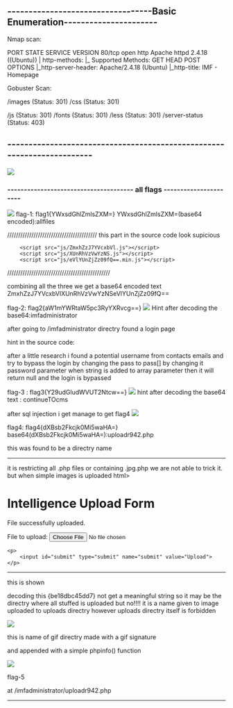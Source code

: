 ## ----------------------------------Basic Enumeration----------------------
Nmap scan:

PORT   STATE SERVICE VERSION
80/tcp open  http    Apache httpd 2.4.18 ((Ubuntu))
| http-methods: 
|_  Supported Methods: GET HEAD POST OPTIONS
|_http-server-header: Apache/2.4.18 (Ubuntu)
|_http-title: IMF - Homepage



Gobuster Scan:

/images (Status: 301)
/css (Status: 301)

/js (Status: 301)
/fonts (Status: 301)
/less (Status: 301)
/server-status (Status: 403)


## -----------------------------------------------------------------------

![](index.png)



### -------------------------------------- all flags ----------------------



![](flag1.png)
flag-1: flag1{YWxsdGhlZmlsZXM=}
YWxsdGhlZmlsZXM=(base64 encoded):allfiles

/////////////////////////////////////////
this part in the source code look supicious

        <script src="js/ZmxhZzJ7YVcxbVl.js"></script>
        <script src="js/XUnRhVzVwYzNS.js"></script>
        <script src="js/eVlYUnZjZz09fQ==.min.js"></script>
///////////////////////////////////////////////

combining all the three we get a base64 encoded text
ZmxhZzJ7YVcxbVlXUnRhVzVwYzNSeVlYUnZjZz09fQ==

flag-2: flag2{aW1mYWRtaW5pc3RyYXRvcg==}
![](flag2.png)
Hint after decoding the base64:imfadministrator

after going to /imfadministrator directry found a login page 

hint in the source code:
<!-- I couldn't get the SQL working, so I hard-coded the password. It's still mad secure through. - Roger -->
after a  little research i found a potential username from contacts emails
and try to 
bypass the login by changing the pass to pass[] by changing it 
password parameter when string is added to array parameter then it will return
null and the login is bypassed

flag-3 :  flag3{Y29udGludWVUT2Ntcw==}
![](flag3.png)
hint after decoding the base64 text : continueTOcms


after sql injection i get manage to get flag4
![](sql_injection.png)

flag4: flag4{dXBsb2Fkcjk0Mi5waHA=}
base64(dXBsb2Fkcjk0Mi5waHA=):uploadr942.php


this was found to be a directry name

------------------------------------------------------
it is restricting all .php files or containing .jpg.php 
we are not able to trick it.
but when simple images is uploaded
html>
<head>
<title>File Uploader</title>
</head>
<body>
<h1>Intelligence Upload Form</h1> 
File successfully uploaded.
<!-- be18dbc45dd7 --><form id="Upload" action="" enctype="multipart/form-data" method="post">
	<p> 
		<label for="file">File to upload:</label> 
		<input id="file" type="file" name="file"> 
	</p> 
                 
    <p> 
    	<input id="submit" type="submit" name="submit" value="Upload"> 
    </p> 
</form>

</body>
</html>


------------------------------------------------------
this is shown

decoding this {be18dbc45dd7} not get a meaningful string so it may be the
directry where all stuffed is uploaded but no!!!!
it is a name given to image uploaded to uploads directry however uploads
directry itself is forbidden


![](succesful_gif_upload.png)

<!-- 087c72a93538 --> this is name of gif directry made with a gif signature
and appended with a simple phpinfo() function

![](upload_bypassed.png)

flag-5 



at <ip>/imfadministrator/uploadr942.php


------------------------------------------------------------------------
